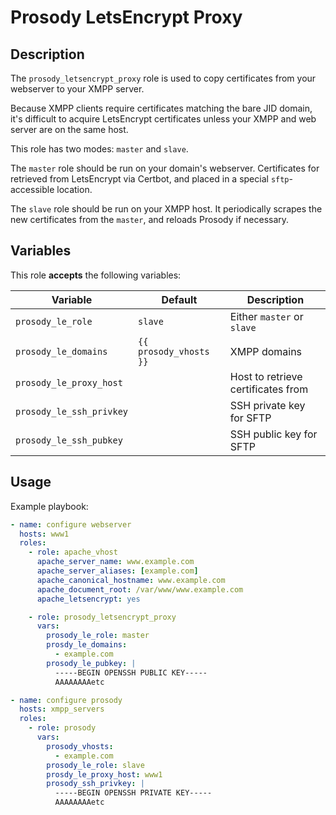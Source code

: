 Prosody LetsEncrypt Proxy
=========================

Description
-----------

The `prosody_letsencrypt_proxy` role is used to copy certificates from your
webserver to your XMPP server.

Because XMPP clients require certificates matching the bare JID domain, it's
difficult to acquire LetsEncrypt certificates unless your XMPP and web server
are on the same host.

This role has two modes: `master` and `slave`.

The `master` role should be run on your domain's webserver. Certificates for
retrieved from LetsEncrypt via Certbot, and placed in a special `sftp`-accessible
location.

The `slave` role should be run on your XMPP host. It periodically scrapes the
new certificates from the `master`, and reloads Prosody if necessary.


Variables
---------

This role **accepts** the following variables:

Variable                 | Default                | Description
-------------------------|------------------------|------------
`prosody_le_role`        | `slave`                | Either `master` or `slave`
`prosody_le_domains`     | `{{ prosody_vhosts }}` | XMPP domains
`prosody_le_proxy_host`  | &nbsp;                 | Host to retrieve certificates from
`prosody_le_ssh_privkey` | &nbsp;                 | SSH private key for SFTP
`prosody_le_ssh_pubkey`  | &nbsp;                 | SSH public key for SFTP

Usage
-----

Example playbook:

````yaml
- name: configure webserver
  hosts: www1
  roles:
    - role: apache_vhost
      apache_server_name: www.example.com
      apache_server_aliases: [example.com]
      apache_canonical_hostname: www.example.com
      apache_document_root: /var/www/www.example.com
      apache_letsencrypt: yes

    - role: prosody_letsencrypt_proxy
      vars:
        prosody_le_role: master
        prosdy_le_domains:
          - example.com
        prosody_le_pubkey: |
          -----BEGIN OPENSSH PUBLIC KEY-----
          AAAAAAAAetc

- name: configure prosody
  hosts: xmpp_servers
  roles:
    - role: prosody
      vars:
        prosody_vhosts:
          - example.com
        prosody_le_role: slave
        prosdy_le_proxy_host: www1
        prosody_ssh_privkey: |
          -----BEGIN OPENSSH PRIVATE KEY-----
          AAAAAAAAetc
````
